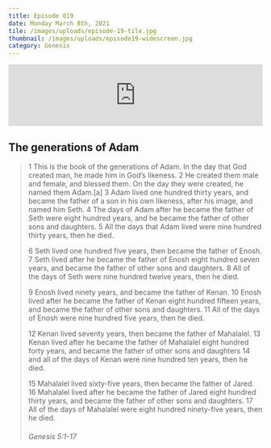 ```yaml
---
title: Episode 019
date: Monday March 8th, 2021
tile: /images/uploads/episode-19-tile.jpg
thumbnail: /images/uploads/episode19-widescreen.jpg
category: Genesis
---
```

<iframe title="00019 - The generations of Adam" height="122" width="100%" style="border: none;" scrolling="no" data-name="pb-iframe-player" src="https://www.podbean.com/media/player/brqh7-fcf5b5?from=pb6admin&download=1&version=1&auto=0&share=1&download=1&rtl=0&fonts=Helvetica&skin=1&pfauth=&btn-skin=107"></iframe>

## The generations of Adam

> 1 This is the book of the generations of Adam. In the day that God created man, he made him in God’s likeness. 2 He created them male and female, and blessed them. On the day they were created, he named them Adam.\[a] 3 Adam lived one hundred thirty years, and became the father of a son in his own likeness, after his image, and named him Seth. 4 The days of Adam after he became the father of Seth were eight hundred years, and he became the father of other sons and daughters. 5 All the days that Adam lived were nine hundred thirty years, then he died.
>
> 6 Seth lived one hundred five years, then became the father of Enosh. 7 Seth lived after he became the father of Enosh eight hundred seven years, and became the father of other sons and daughters. 8 All of the days of Seth were nine hundred twelve years, then he died.
>
> 9 Enosh lived ninety years, and became the father of Kenan. 10 Enosh lived after he became the father of Kenan eight hundred fifteen years, and became the father of other sons and daughters. 11 All of the days of Enosh were nine hundred five years, then he died.
>
> 12 Kenan lived seventy years, then became the father of Mahalalel. 13 Kenan lived after he became the father of Mahalalel eight hundred forty years, and became the father of other sons and daughters 14 and all of the days of Kenan were nine hundred ten years, then he died.
>
> 15 Mahalalel lived sixty-five years, then became the father of Jared. 16 Mahalalel lived after he became the father of Jared eight hundred thirty years, and became the father of other sons and daughters. 17 All of the days of Mahalalel were eight hundred ninety-five years, then he died.
>
> ###### Genesis 5:1-17